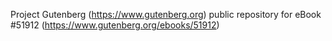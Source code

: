 Project Gutenberg (https://www.gutenberg.org) public repository for
eBook #51912 (https://www.gutenberg.org/ebooks/51912)
